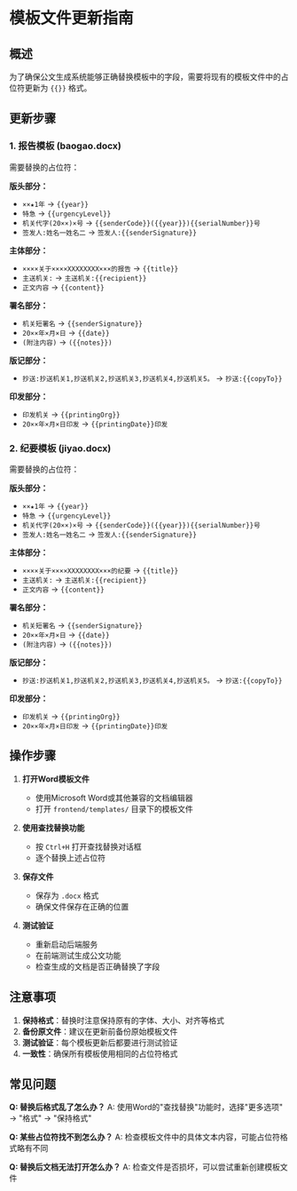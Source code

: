 # 模板文件更新指南

## 概述
为了确保公文生成系统能够正确替换模板中的字段，需要将现有的模板文件中的占位符更新为 `{{}}` 格式。

## 更新步骤

### 1. 报告模板 (baogao.docx)
需要替换的占位符：

**版头部分：**
- `××★1年` → `{{year}}`
- `特急` → `{{urgencyLevel}}`
- `机关代字(20××)×号` → `{{senderCode}}({{year}}){{serialNumber}}号`
- `签发人:姓名一姓名二` → `签发人:{{senderSignature}}`

**主体部分：**
- `××××关于××××XXXXXXXX×××的报告` → `{{title}}`
- `主送机关:` → `主送机关:{{recipient}}`
- `正文内容` → `{{content}}`

**署名部分：**
- `机关短署名` → `{{senderSignature}}`
- `20××年×月×日` → `{{date}}`
- `(附注内容)` → `({{notes}})`

**版记部分：**
- `抄送:抄送机关1,抄送机关2,抄送机关3,抄送机关4,抄送机关5。` → `抄送:{{copyTo}}`

**印发部分：**
- `印发机关` → `{{printingOrg}}`
- `20××年×月×日印发` → `{{printingDate}}印发`

### 2. 纪要模板 (jiyao.docx)
需要替换的占位符：

**版头部分：**
- `××★1年` → `{{year}}`
- `特急` → `{{urgencyLevel}}`
- `机关代字(20××)×号` → `{{senderCode}}({{year}}){{serialNumber}}号`
- `签发人:姓名一姓名二` → `签发人:{{senderSignature}}`

**主体部分：**
- `××××关于××××XXXXXXXX×××的纪要` → `{{title}}`
- `主送机关:` → `主送机关:{{recipient}}`
- `正文内容` → `{{content}}`

**署名部分：**
- `机关短署名` → `{{senderSignature}}`
- `20××年×月×日` → `{{date}}`
- `(附注内容)` → `({{notes}})`

**版记部分：**
- `抄送:抄送机关1,抄送机关2,抄送机关3,抄送机关4,抄送机关5。` → `抄送:{{copyTo}}`

**印发部分：**
- `印发机关` → `{{printingOrg}}`
- `20××年×月×日印发` → `{{printingDate}}印发`

## 操作步骤

1. **打开Word模板文件**
   - 使用Microsoft Word或其他兼容的文档编辑器
   - 打开 `frontend/templates/` 目录下的模板文件

2. **使用查找替换功能**
   - 按 `Ctrl+H` 打开查找替换对话框
   - 逐个替换上述占位符

3. **保存文件**
   - 保存为 `.docx` 格式
   - 确保文件保存在正确的位置

4. **测试验证**
   - 重新启动后端服务
   - 在前端测试生成公文功能
   - 检查生成的文档是否正确替换了字段

## 注意事项

1. **保持格式**：替换时注意保持原有的字体、大小、对齐等格式
2. **备份原文件**：建议在更新前备份原始模板文件
3. **测试验证**：每个模板更新后都要进行测试验证
4. **一致性**：确保所有模板使用相同的占位符格式

## 常见问题

**Q: 替换后格式乱了怎么办？**
A: 使用Word的"查找替换"功能时，选择"更多选项" → "格式" → "保持格式"

**Q: 某些占位符找不到怎么办？**
A: 检查模板文件中的具体文本内容，可能占位符格式略有不同

**Q: 替换后文档无法打开怎么办？**
A: 检查文件是否损坏，可以尝试重新创建模板文件 